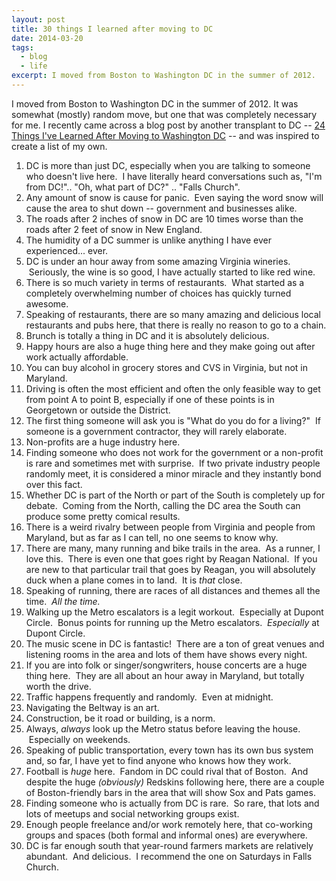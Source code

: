 ```yaml
---
layout: post
title: 30 things I learned after moving to DC
date: 2014-03-20
tags:
  - blog
  - life
excerpt: I moved from Boston to Washington DC in the summer of 2012.
---
```


I moved from Boston to Washington DC in the summer of 2012. It was somewhat (mostly) random move, but one that was completely necessary for me. I recently came across a blog post by another transplant to DC -- [24 Things I've Learned After Moving to Washington DC](http://thoughtcatalog.com/brett-nolan/2014/03/24-things-ive-learned-after-moving-to-washington-dc/) -- and was inspired to create a list of my own.

1. DC is more than just DC, especially when you are talking to someone who doesn't live here.  I have literally heard conversations such as, "I'm from DC!".. "Oh, what part of DC?" .. "Falls Church".
1. Any amount of snow is cause for panic.  Even saying the word snow will cause the area to shut down -- government and businesses alike.
1. The roads after 2 inches of snow in DC are 10 times worse than the roads after 2 feet of snow in New England.
1. The humidity of a DC summer is unlike anything I have ever experienced... ever.
1. DC is under an hour away from some amazing Virginia wineries.  Seriously, the wine is so good, I have actually started to like red wine.
1. There is so much variety in terms of restaurants.  What started as a completely overwhelming number of choices has quickly turned awesome.
1. Speaking of restaurants, there are so many amazing and delicious local restaurants and pubs here, that there is really no reason to go to a chain.
1. Brunch is totally a thing in DC and it is absolutely delicious.
1. Happy hours are also a huge thing here and they make going out after work actually affordable.
1. You can buy alcohol in grocery stores and CVS in Virginia, but not in Maryland.
1. Driving is often the most efficient and often the only feasible way to get from point A to point B, especially if one of these points is in Georgetown or outside the District.
1. The first thing someone will ask you is "What do you do for a living?"  If someone is a government contractor, they will rarely elaborate.
1. Non-profits are a huge industry here.
1. Finding someone who does not work for the government or a non-profit is rare and sometimes met with surprise.  If two private industry people randomly meet, it is considered a minor miracle and they instantly bond over this fact.
1. Whether DC is part of the North or part of the South is completely up for debate.  Coming from the North, calling the DC area the South can produce some pretty comical results.
1. There is a weird rivalry between people from Virginia and people from Maryland, but as far as I can tell, no one seems to know why.
1. There are many, many running and bike trails in the area.  As a runner, I love this.  There is even one that goes right by Reagan National.  If you are new to that particular trail that goes by Reagan, you will absolutely duck when a plane comes in to land.  It is _that_ close.
1. Speaking of running, there are races of all distances and themes all the time.  _All the time._
1. Walking up the Metro escalators is a legit workout.  Especially at Dupont Circle.  Bonus points for running up the Metro escalators.  _Especially_ at Dupont Circle.
1. The music scene in DC is fantastic!  There are a ton of great venues and listening rooms in the area and lots of them have shows every night.
1. If you are into folk or singer/songwriters, house concerts are a huge thing here.  They are all about an hour away in Maryland, but totally worth the drive.
1. Traffic happens frequently and randomly.  Even at midnight.
1. Navigating the Beltway is an art.
1. Construction, be it road or building, is a norm.
1. Always, _always_ look up the Metro status before leaving the house.  Especially on weekends.
1. Speaking of public transportation, every town has its own bus system and, so far, I have yet to find anyone who knows how they work.
1. Football is _huge_ here.  Fandom in DC could rival that of Boston.  And despite the huge _(obviously)_ Redskins following here, there are a couple of Boston-friendly bars in the area that will show Sox and Pats games.
1. Finding someone who is actually from DC is rare.  So rare, that lots and lots of meetups and social networking groups exist.
1. Enough people freelance and/or work remotely here, that co-working groups and spaces (both formal and informal ones) are everywhere.
1. DC is far enough south that year-round farmers markets are relatively abundant.  And delicious.  I recommend the one on Saturdays in Falls Church.

